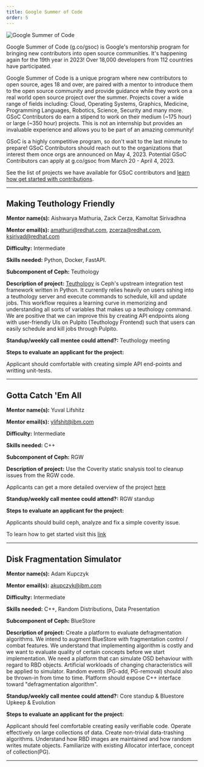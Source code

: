 ```yaml
---
title: Google Summer of Code
order: 5
---
```


![Google Summer of Code](/assets/bitmaps/hero-gsoc.png)

Google Summer of Code (g.co/gsoc) is Google's mentorship program for bringing
new contributors into open source communities. It's happening again for the
19th year in 2023! Over 18,000 developers from 112 countries have participated.

Google Summer of Code is a unique program where new contributors to open
source, ages 18 and over, are paired with a mentor to introduce them to the
open source community and provide guidance while they work on a real world open
source project over the summer. Projects cover a wide range of fields
including: Cloud, Operating Systems, Graphics, Medicine, Programming Languages,
Robotics, Science, Security and many more. GSoC Contributors do earn a stipend
to work on their medium (~175 hour) or large (~350 hour) projects. This is not
an internship but provides an invaluable experience and allows you to be part
of an amazing community!

GSoC is a highly competitive program, so don't wait to the last minute to
prepare! GSoC Contributors should reach out to the organizations that interest
them once orgs are announced on May 4, 2023. Potential GSoC Contributors can
apply at g.co/gsoc from March 20 - April 4, 2023.

See the list of projects we have available for GSoC contributors and [learn how
get started with contributions](https://ceph.io/en/developers/contribute/).

<hr class="hr">

## Making Teuthology Friendly

**Mentor name(s):** Aishwarya Mathuria, Zack Cerza, Kamoltat Sirivadhna

**Mentor email(s):** amathuri@redhat.com, zcerza@redhat.com, ksirivad@redhat.com

**Difficulty:** Intermediate

**Skills needed:** Python, Docker, FastAPI.

**Subcomponent of Ceph:** Teuthology

**Description of project:**
[Teuthology](https://github.com/ceph/teuthology/tree/master/docs) is Ceph's upstream integration test framework written in Python. It currently relies
heavily on users sshing into a teuthology server and execute commands to schedule, kill and update jobs.
This workflow requires a learning curve in memorizing and understanding all sorts of variables that makes up
a teuthology command. We are positive that we can improve this by creating API endpoints along with user-friendly UIs on Pulpito (Teuthology Frontend)
such that users can easily schedule and kill jobs through Pulpito.

**Standup/weekly call mentee could attend?:** Teuthology meeting

**Steps to evaluate an applicant for the project:**

Applicant should comfortable with creating simple API end-points and writting unit-tests.

<hr class="hr">

## Gotta Catch 'Em All

**Mentor name(s):** Yuval Lifshitz

**Mentor email(s):** ylifshit@ibm.com

**Difficulty:** Intermediate

**Skills needed:** C++

**Subcomponent of Ceph:** RGW

**Description of project:** 
Use the Coverity static snalysis tool to cleanup issues from the RGW code.

Applicants can get a more detailed overview of the project [here](https://gist.github.com/yuvalif/71a5c827a16269554c1a7f8f15234f09)

**Standup/weekly call mentee could attend?:** RGW standup

**Steps to evaluate an applicant for the project:**

Applicants should build ceph, analyze and fix a simple coverity issue. 

To learn how to get started visit this [link](https://gist.github.com/yuvalif/71a5c827a16269554c1a7f8f15234f09)

<hr class="hr">

## Disk Fragmentation Simulator

**Mentor name(s):** Adam Kupczyk

**Mentor email(s):** akupczyk@ibm.com

**Difficulty:** Intermediate

**Skills needed:** C++, Random Distributions, Data Presentation

**Subcomponent of Ceph:** BlueStore

**Description of project:**
Create a platform to evaluate defragmentation algorithms.
We intend to augment BlueStore with fragmentation control / combat features.
We understand that implementing algorithm is costly and we want to evaluate
quality of certain concepts before we start implementation.
We need a platform that can simulate OSD behaviour with regard to RBD objects.
Artificial workloads of changing characteristics will be applied to simulator.
Random events (PG-add, PG-removal) should also be thrown-in from time to time.
Platform should expose C++ interface toward "defragmentation algorithm".

**Standup/weekly call mentee could attend?:** Core standup & Bluestore Upkeep & Evolution

**Steps to evaluate an applicant for the project:**

Applicant should feel comfortable creating easily verifiable code.
Operate effectively on large collections of data. Create non-trivial data-trashing algorithms.
Understand how RBD images are maintained and how random writes mutate objects.
Familiarize with existing Allocator interface, concept of collection(PG).

<hr class="hr">

